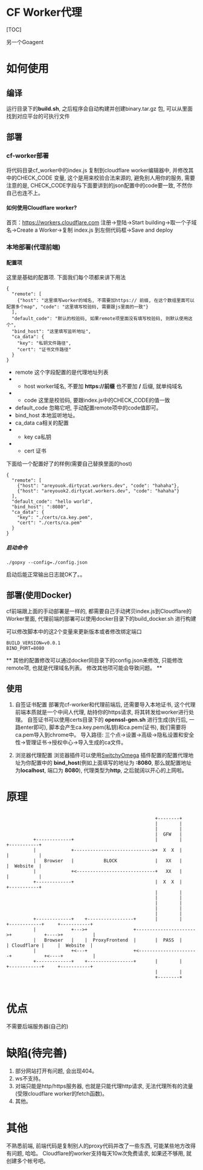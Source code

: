CF Worker代理
===

[TOC]

另一个Goagent

# 如何使用
## 编译
运行目录下的**build.sh**, 之后程序会自动构建并创建binary.tar.gz 包, 可以从里面找到对应平台的可执行文件

## 部署
### cf-worker部署
将代码目录cf_worker中的index.js 复制到cloudflare worker编辑器中, 
并修改其中的CHECK_CODE 变量, 这个是用来校验合法来源的, 避免别人用你的服务, 
需要注意的是, CHECK_CODE字段与下面要讲到的json配置中的code要一致, 不然你自己也连不上。

#### 如何使用Cloudflare worker?
首页：https://workers.cloudflare.com
注册->登陆->Start building->取一个子域名->Create a Worker->复制 index.js 到左侧代码框->Save and deploy

### 本地部署(代理前端)

#### 配置项
这里是基础的配置项. 下面我们每个项都来讲下用法
```json=
{
  "remote": [
    {"host": "这里填写worker的域名, 不需要加https:// 前缀, 在这个数组里面可以配置多个map", "code": "这里填写校验码, 需要跟js里面的一致"}
  ],
  "default_code": "默认的校验码, 如果remote项里面没有填写校验码, 则默认使用这个",
  "bind_host": "这里填写监听地址",
  "ca_data": {
    "key": "私钥文件路径",
    "cert": "证书文件路径"
  }
}
```

* remote 这个字段配置的是代理地址列表
* * host worker域名, 不要加 **https://前缀** 也不要加 **/** 后缀, 就单纯域名
* * code 这里是校验码, 要跟index.js中的CHECK_CODE的值一致 
* default_code 忽略它吧, 手动配置remote项中的code值即可。
* bind_host 本地监听地址。
* ca_data ca相关的配置
* * key ca私钥
* * cert 证书

下面给一个配置好了的样例(需要自己替换里面的host)
```json=
{
  "remote": [
    {"host": "areyouok.dirtycat.workers.dev", "code": "hahaha"},
    {"host": "areyouok2.dirtycat.workers.dev", "code": "hahaha"}
  ],
  "default_code": "hello world",
  "bind_host": ":8080",
  "ca_data": {
    "key": "./certs/ca.key.pem",
    "cert": "./certs/ca.pem"
  }
}
```

##### 启动命令
```shell=
./gopxy --config=./config.json
```
启动后能正常输出日志就OK了。。

## 部署(使用Docker)
cf前端跟上面的手动部署是一样的, 都需要自己手动拷贝index.js到Cloudflare的Worker里面, 
代理前端的部署可以使用docker目录下的build_docker.sh 进行构建

可以修改脚本中的这2个变量来更新版本或者修改绑定端口
```shell=
BUILD_VERSION=v0.0.1
BIND_PORT=8080
```

** 其他的配置修改可以通过docker同目录下的config.json来修改, 只能修改remote项, 也就是代理域名列表。 修改其他项可能会导致问题。 **


## 使用 
1. 自签证书配置
部署完cf-worker和代理前端后, 还需要导入本地证书, 这个代理前端本质就是一个中间人代理, 劫持你的https请求, 将其转发给worker进行处理。
自签证书可以使用certs目录下的 **openssl-gen.sh** 进行生成(执行后, 一路enter即可), 脚本会产生ca.key.pem(私钥)和ca.pem(证书), 
我们需要将ca.pem导入到chrome中。
导入路径:
三个点->设置->高级->隐私设置和安全性->管理证书->授权中心->导入生成的ca文件。

2. 浏览器代理配置
浏览器插件可以使用[SwitchyOmega](https://chrome.google.com/webstore/detail/proxy-switchyomega/padekgcemlokbadohgkifijomclgjgif?hl=zh-CN)
插件配置的配置代理地址为你配置中的 **bind_host**(例如上面填写的地址为 **:8080**, 那么就配置地址为**localhost**, 端口为 **8080**), 代理类型为**http**, 之后就阔以开心的上网啦。

# 原理
```flow=

                                                       +--------+
                                                       |        |
                                                       |        |
                                                       |  GFW   |
          +-------------+                              |        |                         +-----------+
          |             +----------------------------->+  X  X  |                         |           |
          |   Browser   |           BLOCK              |   XX   |                         |  Website  |
          |             +<-----------------------------+   XX   |                         |           |
          +-------------+                              |  X  X  |                         +-----------+
                                                       |        |
                                                       |        |
                                                       |        |
                                                       |        |
                                                       |        |
          +-------------+    +-----------------+       |        |      +------------+     +-----------+
          |             +--->+                 +---------------------->+            +---->+           |
          |   Browser   |    |  ProxyFrontend  |       |  PASS  |      | Cloudflare |     |  Website  |
          |             +<---+                 +<----------------------+            +<----+           |
          +-------------+    +-----------------+       |        |      +------------+     +-----------+
                                                       |        |
                                                       +--------+


```

# 优点
不需要后端服务器(自己的)

# 缺陷(待完善)
1. 部分网站打开有问题, 会出现404。
2. ws不支持。
3. 对端只能是http/https服务器, 也就是只能代理http请求, 无法代理所有的流量(受限cloudflare worker的fetch函数)。 
4. 其他。

# 其他
不熟悉前端, 前端代码是复制别人的proxy代码并改了一些东西, 可能某些地方改得有问题, 哈哈。
Cloudflare的worker支持每天10w次免费请求, 如果还不够用, 就创建多个帐号吧。